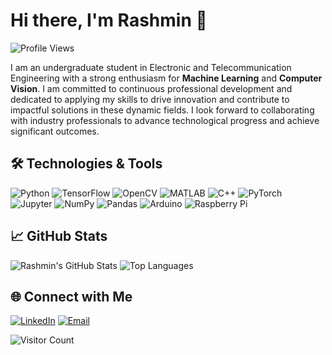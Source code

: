 # Hi there, I'm Rashmin 👋

![Profile Views](https://komarev.com/ghpvc/?username=rashminnn&color=blue)

I am an undergraduate student in Electronic and Telecommunication Engineering with a strong enthusiasm for **Machine Learning** and **Computer Vision**. I am committed to continuous professional development and dedicated to applying my skills to drive innovation and contribute to impactful solutions in these dynamic fields. I look forward to collaborating with industry professionals to advance technological progress and achieve significant outcomes.

  
## 🛠️ Technologies & Tools

![Python](https://img.shields.io/badge/-Python-333?style=flat&logo=python)
![TensorFlow](https://img.shields.io/badge/-TensorFlow-333?style=flat&logo=tensorflow)
![OpenCV](https://img.shields.io/badge/-OpenCV-333?style=flat&logo=opencv)
![MATLAB](https://img.shields.io/badge/-MATLAB-333?style=flat&logo=mathworks)
![C++](https://img.shields.io/badge/-C++-333?style=flat&logo=cplusplus)
![PyTorch](https://img.shields.io/badge/-PyTorch-333?style=flat&logo=pytorch)
![Jupyter](https://img.shields.io/badge/-Jupyter-333?style=flat&logo=jupyter)
![NumPy](https://img.shields.io/badge/-NumPy-333?style=flat&logo=numpy)
![Pandas](https://img.shields.io/badge/-Pandas-333?style=flat&logo=pandas)
![Arduino](https://img.shields.io/badge/-Arduino-333?style=flat&logo=arduino)
![Raspberry Pi](https://img.shields.io/badge/-Raspberry%20Pi-333?style=flat&logo=raspberry-pi)

## 📈 GitHub Stats

![Rashmin's GitHub Stats](https://github-readme-stats.vercel.app/api?username=rashminnn&show_icons=true&theme=radical)
![Top Languages](https://github-readme-stats.vercel.app/api/top-langs/?username=rashminnn&layout=compact&theme=radical)

## 🌐 Connect with Me

[![LinkedIn](https://img.shields.io/badge/-LinkedIn-0077B5?style=flat&logo=linkedin&logoColor=white)](https://www.linkedin.com/in/rashmin-munasinghe-313b58299/)
[![Email](https://img.shields.io/badge/-Email-D14836?style=flat&logo=gmail&logoColor=white)](mailto:rashminpunthila10@gmail.com)

![Visitor Count](https://profile-counter.glitch.me/rashminnn/count.svg)
